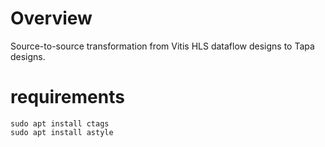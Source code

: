 # Overview
Source-to-source transformation from Vitis HLS dataflow designs to Tapa designs.

# requirements
```
sudo apt install ctags
sudo apt install astyle
```